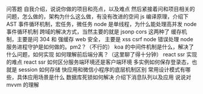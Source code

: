 







问答题
自我介绍，说说你做的项目和亮点，以及难点
然后紧接着问和项目相关的问题，怎么做的，架构为什么这么做，有没有改进的空间
js 编译原理，介绍下 AST
事件循环机制，宏任务，微任务
node 是单线程，为什么能处理高并发
node 事件循环机制
跨域的解决方式，当然主要的就是 jsonp cors 这两种了
缓存机制，主要是问 304 和 强缓存
web 安全， 主要是 xss csrf
node 错误处理
node 服务进程守护是如何做的。pm2？（不行的）
koa 的中间件机制是什么，解决了什么问题，如何实现
如何理解前后端分离？（这里聊了得十分钟）
react ssr 实现的难点
react ssr 如何区分服务端环境还是客户端环境
多实例如何保存登录态，也就是 session 如何存储
快应用和微信小程序的底层机制区别
常用设计模式有哪些，具体应用场景是什么
数据库死锁如何解决
介绍下消息队列以及应用
说说对 mvvm 的理解



